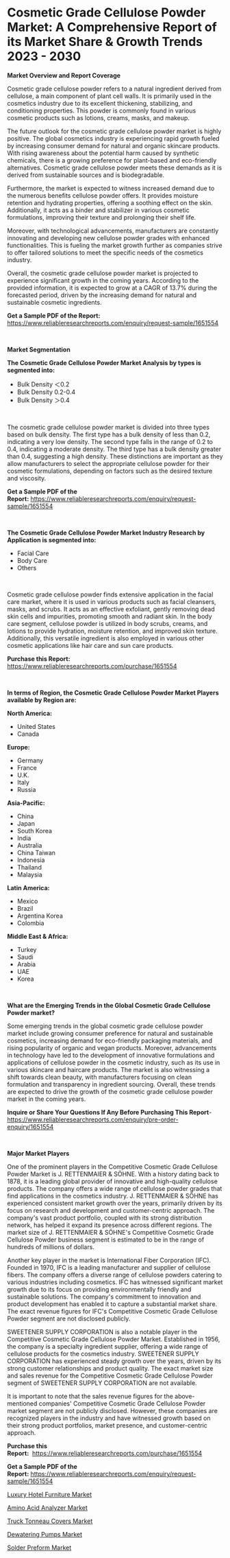 <p><h1>Cosmetic Grade Cellulose Powder Market: A Comprehensive Report of its Market Share & Growth Trends 2023 - 2030</h1></p><p><strong>Market Overview and Report Coverage</strong></p>
<p><p>Cosmetic grade cellulose powder refers to a natural ingredient derived from cellulose, a main component of plant cell walls. It is primarily used in the cosmetics industry due to its excellent thickening, stabilizing, and conditioning properties. This powder is commonly found in various cosmetic products such as lotions, creams, masks, and makeup.</p><p>The future outlook for the cosmetic grade cellulose powder market is highly positive. The global cosmetics industry is experiencing rapid growth fueled by increasing consumer demand for natural and organic skincare products. With rising awareness about the potential harm caused by synthetic chemicals, there is a growing preference for plant-based and eco-friendly alternatives. Cosmetic grade cellulose powder meets these demands as it is derived from sustainable sources and is biodegradable.</p><p>Furthermore, the market is expected to witness increased demand due to the numerous benefits cellulose powder offers. It provides moisture retention and hydrating properties, offering a soothing effect on the skin. Additionally, it acts as a binder and stabilizer in various cosmetic formulations, improving their texture and prolonging their shelf life.</p><p>Moreover, with technological advancements, manufacturers are constantly innovating and developing new cellulose powder grades with enhanced functionalities. This is fueling the market growth further as companies strive to offer tailored solutions to meet the specific needs of the cosmetics industry.</p><p>Overall, the cosmetic grade cellulose powder market is projected to experience significant growth in the coming years. According to the provided information, it is expected to grow at a CAGR of 13.7% during the forecasted period, driven by the increasing demand for natural and sustainable cosmetic ingredients.</p></p>
<p><strong>Get a Sample PDF of the Report:</strong> <a href="https://www.reliableresearchreports.com/enquiry/request-sample/1651554">https://www.reliableresearchreports.com/enquiry/request-sample/1651554</a></p>
<p>&nbsp;</p>
<p><strong>Market Segmentation</strong></p>
<p><strong>The Cosmetic Grade Cellulose Powder Market Analysis by types is segmented into:</strong></p>
<p><ul><li>Bulk Density ＜0.2</li><li>Bulk Density 0.2-0.4</li><li>Bulk Density ＞0.4</li></ul></p>
<p>&nbsp;</p>
<p><p>The cosmetic grade cellulose powder market is divided into three types based on bulk density. The first type has a bulk density of less than 0.2, indicating a very low density. The second type falls in the range of 0.2 to 0.4, indicating a moderate density. The third type has a bulk density greater than 0.4, suggesting a high density. These distinctions are important as they allow manufacturers to select the appropriate cellulose powder for their cosmetic formulations, depending on factors such as the desired texture and viscosity.</p></p>
<p><strong>Get a Sample PDF of the Report:</strong>&nbsp;<a href="https://www.reliableresearchreports.com/enquiry/request-sample/1651554">https://www.reliableresearchreports.com/enquiry/request-sample/1651554</a></p>
<p>&nbsp;</p>
<p><strong>The Cosmetic Grade Cellulose Powder Market Industry Research by Application is segmented into:</strong></p>
<p><ul><li>Facial Care</li><li>Body Care</li><li>Others</li></ul></p>
<p>&nbsp;</p>
<p><p>Cosmetic grade cellulose powder finds extensive application in the facial care market, where it is used in various products such as facial cleansers, masks, and scrubs. It acts as an effective exfoliant, gently removing dead skin cells and impurities, promoting smooth and radiant skin. In the body care segment, cellulose powder is utilized in body scrubs, creams, and lotions to provide hydration, moisture retention, and improved skin texture. Additionally, this versatile ingredient is also employed in various other cosmetic applications like hair care and sun care products.</p></p>
<p><strong>Purchase this Report:</strong>&nbsp; <a href="https://www.reliableresearchreports.com/purchase/1651554">https://www.reliableresearchreports.com/purchase/1651554</a></p>
<p>&nbsp;</p>
<p><strong>In terms of Region, the Cosmetic Grade Cellulose Powder Market Players available by Region are:</strong></p>
<p>
    <p> <strong> North America: </strong>
        <ul>
            <li>United States</li>
            <li>Canada</li>
        </ul>
        </p> 
    <p> <strong> Europe: </strong>
        <ul>
            <li>Germany</li>
            <li>France</li>
            <li>U.K.</li>
            <li>Italy</li>
            <li>Russia</li>
        </ul>
        </p> 
    <p> <strong> Asia-Pacific: </strong>
        <ul>
            <li>China</li>
            <li>Japan</li>
            <li>South Korea</li>
            <li>India</li>
            <li>Australia</li>
            <li>China Taiwan</li>
            <li>Indonesia</li>
            <li>Thailand</li>
            <li>Malaysia</li>
        </ul>
        </p> 
    <p> <strong> Latin America: </strong>
        <ul>
            <li>Mexico</li>
            <li>Brazil</li>
            <li>Argentina Korea</li>
            <li>Colombia</li>
        </ul>
        </p> 
    <p> <strong> Middle East & Africa: </strong>
        <ul>
            <li>Turkey</li>
            <li>Saudi</li>
            <li>Arabia</li>
            <li>UAE</li>
            <li>Korea</li>
        </ul>
    </p>
    </p>
<p>&nbsp;</p>
<p><strong>What are the Emerging Trends in the Global Cosmetic Grade Cellulose Powder market?</strong></p>
<p><p>Some emerging trends in the global cosmetic grade cellulose powder market include growing consumer preference for natural and sustainable cosmetics, increasing demand for eco-friendly packaging materials, and rising popularity of organic and vegan products. Moreover, advancements in technology have led to the development of innovative formulations and applications of cellulose powder in the cosmetic industry, such as its use in various skincare and haircare products. The market is also witnessing a shift towards clean beauty, with manufacturers focusing on clean formulation and transparency in ingredient sourcing. Overall, these trends are expected to drive the growth of the cosmetic grade cellulose powder market in the coming years.</p></p>
<p><strong>Inquire or Share Your Questions If Any Before Purchasing This Report</strong>- <a href="https://www.reliableresearchreports.com/enquiry/pre-order-enquiry/1651554">https://www.reliableresearchreports.com/enquiry/pre-order-enquiry/1651554</a></p>
<p>&nbsp;</p>
<p><strong>Major Market Players</strong></p>
<p><p>One of the prominent players in the Competitive Cosmetic Grade Cellulose Powder Market is J. RETTENMAIER & SÖHNE. With a history dating back to 1878, it is a leading global provider of innovative and high-quality cellulose products. The company offers a wide range of cellulose powder grades that find applications in the cosmetics industry. J. RETTENMAIER & SÖHNE has experienced consistent market growth over the years, primarily driven by its focus on research and development and customer-centric approach. The company's vast product portfolio, coupled with its strong distribution network, has helped it expand its presence across different regions. The market size of J. RETTENMAIER & SÖHNE's Competitive Cosmetic Grade Cellulose Powder business segment is estimated to be in the range of hundreds of millions of dollars.</p><p>Another key player in the market is International Fiber Corporation (IFC). Founded in 1970, IFC is a leading manufacturer and supplier of cellulose fibers. The company offers a diverse range of cellulose powders catering to various industries including cosmetics. IFC has witnessed significant market growth due to its focus on providing environmentally friendly and sustainable solutions. The company's commitment to innovation and product development has enabled it to capture a substantial market share. The exact revenue figures for IFC's Competitive Cosmetic Grade Cellulose Powder segment are not disclosed publicly.</p><p>SWEETENER SUPPLY CORPORATION is also a notable player in the Competitive Cosmetic Grade Cellulose Powder Market. Established in 1956, the company is a specialty ingredient supplier, offering a wide range of cellulose products for the cosmetics industry. SWEETENER SUPPLY CORPORATION has experienced steady growth over the years, driven by its strong customer relationships and product quality. The exact market size and sales revenue for the Competitive Cosmetic Grade Cellulose Powder segment of SWEETENER SUPPLY CORPORATION are not available.</p><p>It is important to note that the sales revenue figures for the above-mentioned companies' Competitive Cosmetic Grade Cellulose Powder market segment are not publicly disclosed. However, these companies are recognized players in the industry and have witnessed growth based on their strong product portfolios, market presence, and customer-centric approach.</p></p>
<p><strong>Purchase this Report:</strong>&nbsp;&nbsp;<a href="https://www.reliableresearchreports.com/purchase/1651554">https://www.reliableresearchreports.com/purchase/1651554</a></p>
<p></p>
<p><strong>Get a Sample PDF of the Report:</strong>&nbsp;<a href="https://www.reliableresearchreports.com/enquiry/request-sample/1651554">https://www.reliableresearchreports.com/enquiry/request-sample/1651554</a></p>
<p><p><a href="https://www.linkedin.com/pulse/luxury-hotel-furniture-market-challenges-opportunities-growth/">Luxury Hotel Furniture Market</a></p><p><a href="https://www.linkedin.com/pulse/amino-acid-analyzer-market-size-share-global-analysis-report/">Amino Acid Analyzer Market</a></p><p><a href="https://medium.com/@jasperkuhic2023/truck-tonneau-covers-market-size-growth-forecast-2023-2030-93c51fa36248">Truck Tonneau Covers Market</a></p><p><a href="https://www.linkedin.com/pulse/dewatering-pumps-market-size-share-global-analysis-report/">Dewatering Pumps Market</a></p><p><a href="https://medium.com/@candaceking17/solder-preform-market-size-growth-forecast-2023-2030-99e4d576630d">Solder Preform Market</a></p></p>